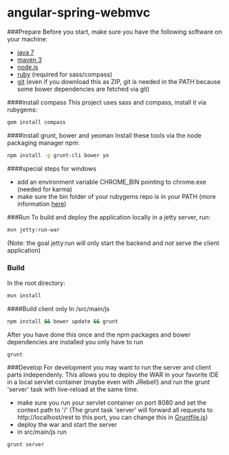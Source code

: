 angular-spring-webmvc
=====================

###Prepare
Before you start, make sure you have the following software on your machine:
 - [java 7](http://www.oracle.com/technetwork/java/javase/downloads/jdk7-downloads-1880260.html)
 - [maven 3](http://maven.apache.org/download.cgi)
 - [node.js](http://nodejs.org/download/)
 - [ruby](http://www.ruby-lang.org/en/downloads/) (required for sass/compass)
 - [git](http://git-scm.com/downloads) (even if you download this as ZIP, git is needed in the PATH because some bower dependencies are fetched via git)

####install compass
This project uses sass and compass, install it via rubygems:

```bash 
gem install compass
```

####install grunt, bower and yeoman
Install these tools via the node packaging manager npm:

```bash 
npm install -g grunt-cli bower yo
```

####special steps for windows
- add an environment variable CHROME_BIN pointing to chrome.exe (needed for karma)
- make sure the bin folder of your rubygems repo is in your PATH (more information [here](http://docs.rubygems.org/read/chapter/3))


###Run
To build and deploy the application locally in a jetty server, run:

```bash 
mvn jetty:run-war
```
(Note: the goal jetty:run will only start the backend and *not* serve the client application)

### Build
In the root directory: 

```bash 
mvn install
```

####Build client only
In /src/main/js

```bash 
npm install && bower update && grunt
```

After you have done this once and the npm packages and bower dependencies are installed you only have to run 

```bash 
grunt
```


###Develop
For development you may want to run the server and client parts independenly. This allows you to deploy the WAR in your favorite IDE in a local servlet container (maybe even with JRebel!) and run the grunt 'server' task with live-reload at the same time.

- make sure you run your servlet container on port 8080 and set the context path to '/' (The grunt task 'server' will forward all requests to http://localhost/rest to this port, you can change this in [Gruntfile.js](https://github.com/philippd/angular-spring-webmvc/blob/master/src/main/js/Gruntfile.js)) 
- deploy the war and start the server
- in src/main/js run

```bash 
grunt server
```





